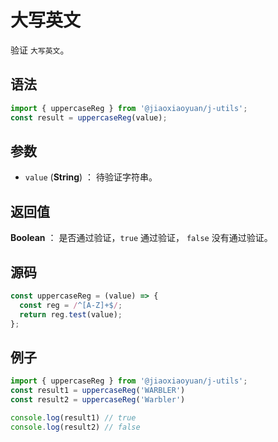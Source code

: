 

# 大写英文

验证 `大写英文`。

## 语法

```js
import { uppercaseReg } from '@jiaoxiaoyuan/j-utils';
const result = uppercaseReg(value);
```

## 参数

- `value` (**String**) ： 待验证字符串。

## 返回值

**Boolean** ： 是否通过验证，`true` 通过验证， `false` 没有通过验证。

## 源码

```js
const uppercaseReg = (value) => {
  const reg = /^[A-Z]+$/;
  return reg.test(value);
};
```

## 例子

```js
import { uppercaseReg } from '@jiaoxiaoyuan/j-utils';
const result1 = uppercaseReg('WARBLER')
const result2 = uppercaseReg('Warbler')

console.log(result1) // true
console.log(result2) // false
```
